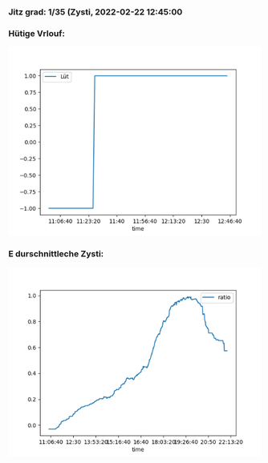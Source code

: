 ### Jitz grad: 1/35 (Zysti, 2022-02-22 12:45:00

### Hütige Vrlouf:
![Graph](Today.png)

### E durschnittleche Zysti:
![Graph](Zysti.png)